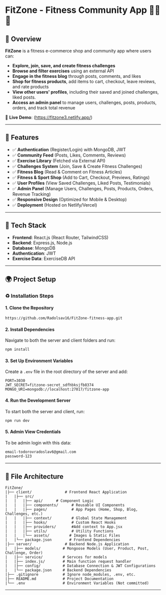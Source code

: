 # FitZone - Fitness Community App 🏋️‍♂️💪

## 🌟 Overview
**FitZone** is a fitness e-commerce shop and community app where users can:
- **Explore, join, save, and create fitness challenges**
- **Browse and filter exercises** using an external API
- **Engage in the fitness blog** through posts, comments, and likes
- **Shop for fitness products**, add items to cart, checkout, leave reviews, and rate products
- **View other users' profiles**, including their saved and joined challenges, liked posts.
- **Access an admin panel** to manage users, challenges, posts, products, orders, and track total revenue

🔗 **Live Demo**: (https://fitzone3.netlify.app/)

---

## 🚀 Features
- ✅ **Authentication** (Register/Login) with MongoDB, JWT
- ✅ **Community Feed** (Posts, Likes, Comments, Reviews)
- ✅ **Exercise Library** (Fetched via External API)
- ✅ **Challenges System** (Join, Save & Create Fitness Challenges)
- ✅ **Fitness Blog** (Read & Comment on Fitness Articles)
- ✅ **Fitness & Sport Shop** (Add to Cart, Checkout, Previews, Ratings)
- ✅ **User Profiles** (View Saved Challenges, Liked Posts, Testimonials)
- ✅ **Admin Panel** (Manage Users, Challenges, Posts, Products, Orders, Revenue Tracking)
- ✅ **Responsive Design** (Optimized for Mobile & Desktop)
- ✅ **Deployment** (Hosted on Netlify/Vercel)

---

## 🏢 Tech Stack
- **Frontend**: React.js (React Router, TailwindCSS)
- **Backend**: Express.js, Node.js
- **Database**: MongoDB
- **Authentication**: JWT
- **Exercise Data**: ExerciseDB API

---

## 🌍 Project Setup
### ♻️ Installation Steps
#### 1. Clone the Repository
```bash
https://github.com/Radolsav16/FitZone-fitness-app.git
```

#### 2. Install Dependencies
Navigate to both the server and client folders and run:
```bash
npm install
```

#### 3. Set Up Environment Variables
Create a `.env` file in the root directory of the server and add:
```env
PORT=3030
JWT_SECRET=fitzone-secret_sdfhbksjfb8374
MONGO_URI=mongodb://localhost:27017/fitzone-app
```

#### 4. Run the Development Server
To start both the server and client, run:
```bash
npm run dev
```

#### 5. Admin View Credentials
To be admin login with this data:
```bash
email-todorovradoslav6@gmail.com
password-123
```

---

## 📁 File Architecture
```
FitZone/
|├── client/               # Frontend React Application
|   |├── src/
|   |   |├── api/      # Component Logic
|   |   |├── components/      # Reusable UI Components
|   |   |├── pages/           # App Pages (Home, Shop, Blog, Challenges, etc.)
|   |   |├── context/         # Global State Management
|   |   |├── hooks/           # Custom React Hooks
|   |   |├── providers/       #Add context to App.jsx
|   |   |├── utils/           # Utility Functions
|   |   |└── assets/         # Images & Static Files
|   |└── package.json        # Frontend Dependencies
|├── server/               # Backend Node.js Application
|   |├── models/          # Mongoose Models (User, Product, Post, Challenge, Order)
|   |├── service/         # Servces for models
|   |├── index.js/        # Main function request handler
|   |├── config/          # Database Connection & JWT Configurations
|   |└── package.json     # Backend Dependencies
|├── .gitignore           # Ignore node_modules, .env, etc.
|├── README.md            # Project Documentation
|└── .env                 # Environment Variables (Not committed)
```

---





